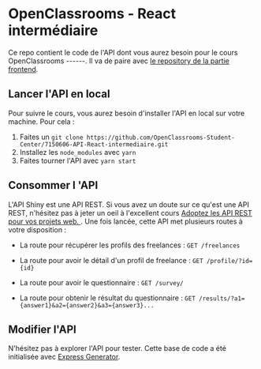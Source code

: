 # OpenClassrooms - React intermédiaire

Ce repo contient le code de l'API dont vous aurez besoin pour le cours OpenClassrooms ------.
Il va de paire avec [le repository de la partie frontend](https://github.com/OpenClassrooms-Student-Center/7150606-React-intermediaire.git).


## Lancer l'API en local

Pour suivre le cours, vous aurez besoin d'installer l'API en local sur votre machine. Pour cela :
1. Faites un `git clone https://github.com/OpenClassrooms-Student-Center/7150606-API-React-intermediaire.git`
2. Installez les `node_modules` avec `yarn`
3. Faites tourner l'API avec `yarn start`


## Consommer l 'API
L'API Shiny est une API REST. Si vous avez un doute sur ce qu'est une API REST, n'hésitez pas à jeter un oeil à l'excellent cours [Adoptez les API REST pour vos projets web. 
](https://openclassrooms.com/fr/courses/6573181-adoptez-les-api-rest-pour-vos-projets-web). 
Une fois lancée, cette API met plusieurs routes à votre disposition :

- La route pour récupérer les profils des freelances :
`GET /freelances`

- La route pour avoir le détail d'un profil de freelance :
`GET /profile/?id={id}`

- La route pour avoir le questionnaire :
`GET /survey/`

- La route pour obtenir le résultat du questionnaire :
`GET /results/?a1={answer1}&a2={answer2}&a3={answer3}...`


## Modifier l'API

N'hésitez pas à explorer l'API pour tester. Cette base de code a été initialisée avec [Express Generator](https://expressjs.com/fr/starter/generator.html).